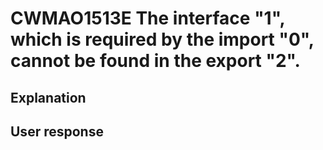 # CWMAO1513E The interface "1", which is required by the import "0", cannot be found in the export "2".

## Explanation

## User response